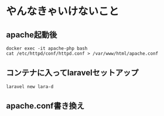 # やんなきゃいけないこと
## apache起動後
```
docker exec -it apache-php bash
cat /etc/httpd/conf/httpd.conf > /var/www/html/apache.conf
```

## コンテナに入ってlaravelセットアップ
```
laravel new lara-d
```

## apache.conf書き換え
